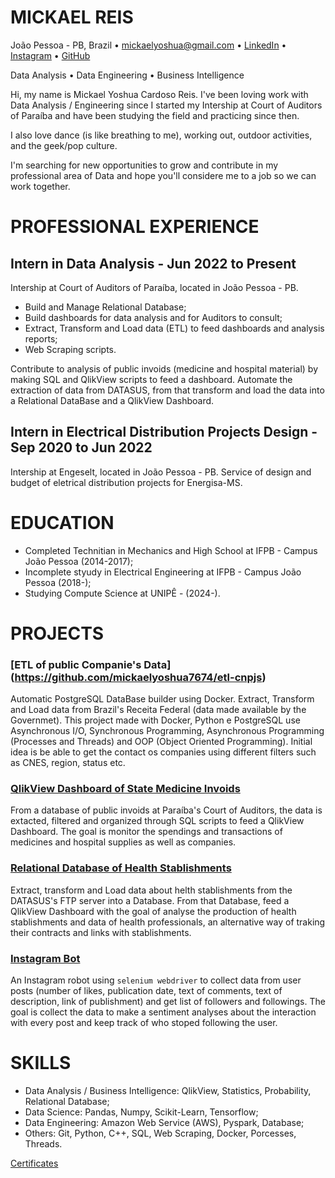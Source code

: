 # MICKAEL REIS
João Pessoa - PB, Brazil • mickaelyoshua@gmail.com • [LinkedIn](https://www.linkedin.com/in/mickaelyoshua/) • [Instagram](https://www.instagram.com/mickaelyoshua/) • [GitHub](https://github.com/mickaelyoshua7674)

Data Analysis • Data Engineering • Business Intelligence

Hi, my name is Mickael Yoshua Cardoso Reis. I've been loving work with Data Analysis / Engineering since I started my Intership at Court of Auditors of Paraíba and have been studying the field and practicing since then.

I also love dance (is like breathing to me), working out, outdoor activities, and the geek/pop culture.

I'm searching for new opportunities to grow and contribute in my professional area of Data and hope you'll considere me to a job so we can work together.

# PROFESSIONAL EXPERIENCE
## Intern in Data Analysis - Jun 2022 to Present
Intership at Court of Auditors of Paraíba, located in João Pessoa - PB.

* Build and Manage Relational Database;
* Build dashboards for data analysis and for Auditors to consult;
* Extract, Transform and Load data (ETL) to feed dashboards and analysis reports;
* Web Scraping scripts.

Contribute to analysis of public invoids (medicine and hospital material) by making SQL and QlikView scripts to feed a dashboard. Automate the extraction of data from DATASUS, from that transform and load the data into a Relational DataBase and a QlikView Dashboard.

## Intern in Electrical Distribution Projects Design - Sep 2020 to Jun 2022
Intership at Engeselt, located in João Pessoa - PB. Service of design and budget of eletrical distribution projects for Energisa-MS.

# EDUCATION
* Completed Technitian in Mechanics and High School at IFPB - Campus João Pessoa (2014-2017);
* Incomplete styudy in Electrical Engineering at IFPB - Campus João Pessoa (2018-);
* Studying Compute Science at UNIPÊ - (2024-).

# PROJECTS
### [ETL of public Companie's Data] (https://github.com/mickaelyoshua7674/etl-cnpjs)
Automatic PostgreSQL DataBase builder using Docker. Extract, Transform and Load data from Brazil's Receita Federal (data made available by the Governmet). This project made with Docker, Python e PostgreSQL use Asynchronous I/O, Synchronous Programming, Asynchronous Programming (Processes and Threads) and OOP (Object Oriented Programming). Initial idea is be able to get the contact os companies using different filters such as CNES, region, status etc.

### [QlikView Dashboard of State Medicine Invoids](https://github.com/mickaelyoshua7674/qlikview_dashboard_for_medicine_invoids)
From a database of public invoids at Paraíba's Court of Auditors, the data is extacted, filtered and organized through SQL scripts to feed a QlikView Dashboard. The goal is monitor the spendings and transactions of medicines and hospital supplies as well as companies.

### [Relational Database of Health Stablishments](https://github.com/mickaelyoshua7674/datasus_health_stablishments)
Extract, transform and Load data about helth stablishments from the DATASUS's FTP server into a Database. From that Database, feed a QlikView Dashboard with the goal of analyse the production of health stablishments and data of health professionals, an alternative way of traking their contracts and links with stablishments.

### [Instagram Bot](https://github.com/mickaelyoshua7674/insta_feed_data)
An Instagram robot using `selenium webdriver` to collect data from user posts (number of likes, publication date, text of comments, text of description, link of publishment) and get list of followers and followings. The goal is collect the data to make a sentiment analyses about the interaction with every post and keep track of who stoped following the user.

# SKILLS
* Data Analysis / Business Intelligence: QlikView, Statistics, Probability, Relational Database;
* Data Science: Pandas, Numpy, Scikit-Learn, Tensorflow;
* Data Engineering: Amazon Web Service (AWS), Pyspark, Database;
* Others: Git, Python, C++, SQL, Web Scraping, Docker, Porcesses, Threads.

[Certificates](https://www.linkedin.com/in/mickaelyoshua/details/certifications/)